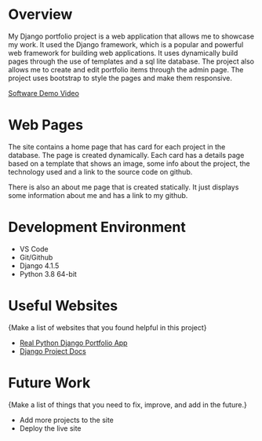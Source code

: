 # Overview

My Django portfolio project is a web application that allows me to showcase my work. It used the Django framework, which is a popular and powerful web framework for building web applications. It uses dynamically build pages through the use of templates and a sql lite database. The project also allows me to create and edit portfolio items through the admin page. The project uses bootstrap to style the pages and make them responsive.

[Software Demo Video](http://youtube.link.goes.here)

# Web Pages

The site contains a home page that has card for each project in the database. The page is created dynamically. Each card has a details page based on a template that shows an image, some info about the project, the technology used and a link to the source code on github.

There is also an about me page that is created statically. It just displays some information about me and has a link to my github.

# Development Environment

* VS Code
* Git/Github
* Django 4.1.5
* Python 3.8 64-bit

# Useful Websites

{Make a list of websites that you found helpful in this project}
* [Real Python Django Portfolio App](https://realpython.com/get-started-with-django-1/)
* [Django Project Docs](https://docs.djangoproject.com/en/4.1/)

# Future Work

{Make a list of things that you need to fix, improve, and add in the future.}
* Add more projects to the site
* Deploy the live site